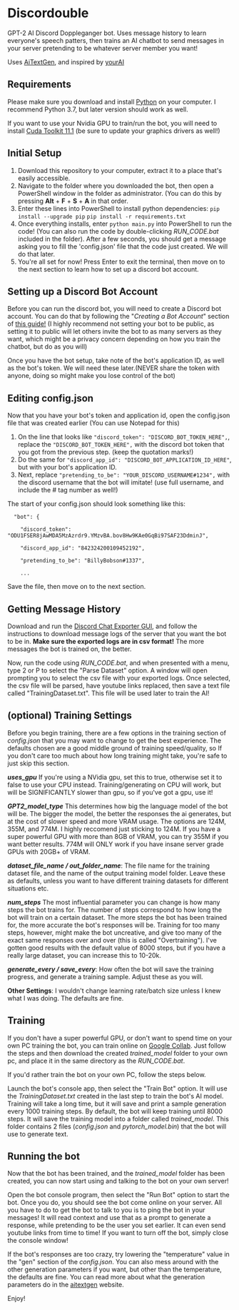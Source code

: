 # Discordouble
GPT-2 AI Discord Doppleganger bot. Uses message history to learn everyone's speech patters, then trains an AI chatbot to send messages in your server pretending to be whatever server member you want! 

Uses [AiTextGen](https://github.com/minimaxir/aitextgen), and inspired by [yourAI](https://github.com/M4cs/yourAI)

## Requirements
Please make sure you download and install [Python](https://www.python.org/downloads/) on your computer. I recommend Python 3.7, but later version should work as well. 

If you want to use your Nvidia GPU to train/run the bot, you will need to install [Cuda Toolkit 11.1](https://developer.nvidia.com/cuda-11.1.0-download-archive)
(be sure to update your graphics drivers as well!)

## Initial Setup

1. Download this repository to your computer, extract it to a place that's easily accessible. 
2. Navigate to the folder where you downloaded the bot, then open a PowerShell window in the folder as administrator. (You can do this by pressing **Alt** + **F** + **S** + **A** in that order.
3. Enter these lines into PowerShell to install python dependencies: 
	 `pip install --upgrade pip`
	 `pip install -r requirements.txt`
4. Once everything installs, enter `python main.py` into PowerShell to run the code! (You can also run the code by double-clicking *RUN_CODE.bat* included in the folder). After a few seconds, you should get a message asking you to fill the 'config.json' file that the code just created. We will do that later.
5. You're all set for now! Press Enter to exit the terminal, then move on to the next section to learn how to set up a discord bot account.

## Setting up a Discord Bot Account
Before you can run the discord bot, you will need to create a Discord bot account. You can do that by following the "*Creating a Bot Account*" section of [this guide!](https://discordpy.readthedocs.io/en/stable/discord.html)
(I highly recommend not setting your bot to be public, as setting it to public will let others invite the bot to as many servers as they want, which might be a privacy concern depending on how you train the chatbot, but do as you will)

Once you have the bot setup, take note of the bot's application ID, as well as the bot's token. We will need these later.(NEVER share the token with anyone, doing so might make you lose control of the bot)

## Editing config.json
Now that you have your bot's token and application id, open the config.json file that was created earlier (You can use Notepad for this)
1. On the line that looks like `"discord_token": "DISCORD_BOT_TOKEN_HERE",`, replace the `"DISCORD_BOT_TOKEN_HERE",` with the discord bot token that you got from the previous step. (keep the quotation marks!)
2. Do the same for `"discord_app_id": "DISCORD_BOT_APPLICATION_ID_HERE"`, but with your bot's application ID.
3. Next, replace `"pretending_to_be": "YOUR_DISCORD_USERNAME#1234",` with the discord username that the bot will imitate! (use full username, and include the # tag number as well!)

The start of your config.json should look something like this:

`  "bot": {`

`    "discord_token": "ODU1FSER8jAwMDA5MzAzrdr9.YMzvBA.bov8Hw9KAe0GqBi97SAF23DdminJ",`

`    "discord_app_id": "842324200109452192",`

`    "pretending_to_be": "BillyBobson#1337",`

`    ...`

Save the file, then move on to the next section.

## Getting Message History
Download and run the [Discord Chat Exporter GUI](https://github.com/Tyrrrz/DiscordChatExporter), and follow the instructions to download message logs of the server that you want the bot to be in. **Make sure the exported logs are in csv format!**
The more messages the bot is trained on, the better. 

Now, run the code using *RUN_CODE.bat*, and when presented with a menu, type 2 or P to select the "Parse Dataset" option. A window will open prompting you to select the csv file with your exported logs. Once selected, the csv file will be parsed, have youtube links replaced, then save a text file called "TrainingDataset.txt". This file will be used later to train the AI!


## (optional) Training Settings
Before you begin training, there are a few options in the training section of *config.json* that you may want to change to get the best experience. The defaults chosen are a good middle ground of training speed/quality, so If you don't care too much about how long training might take, you're safe to just skip this section. 

***uses_gpu***
If you're using a NVidia gpu, set this to true, otherwise set it to false to use your CPU instead. Training/generating on CPU will work, but will be SIGNIFICANTLY slower than gpu, so if you've got a gpu, use it!

***GPT2_model_type***
This determines how big the language model of the bot will be. The bigger the model, the better the responses the ai generates, but at the cost of slower speed and more VRAM usage. The options are 124M, 355M, and 774M. I highly reccomend just sticking to 124M. If you have a super powerful GPU with more than 8GB of VRAM, you can try 355M if you want better results. 774M will ONLY work if you have insane server grade GPUs with 20GB+ of VRAM.

***dataset_file_name / out_folder_name***:
The file name for the training dataset file, and the name of the output training model folder. Leave these as defaults, unless you want to have different training datasets for different situations etc.

***num_steps***
The most influential parameter you can change is how many steps the bot trains for. The number of steps correspond to how long the bot will train on a certain dataset. The more steps the bot has been trained for, the more accurate the bot's responses will be. Training for too many steps, however, might make the bot uncreative, and give too many of the exact same responses over and over (this is called "Overtraining").
I've gotten good results with the default value of 8000 steps, but if you have a really large dataset, you can increase this to 10-20k. 

***generate_every / save_every***:
How often the bot will save the training progress, and generate a training sample. Adjust these as you will.

**Other Settings**:
I wouldn't change learning rate/batch size unless I knew what I was doing. The defaults are fine.

## Training
If you don't have a super powerful GPU, or don't want to spend time on your own PC training the bot, you can train online on [Google Collab](https://colab.research.google.com/drive/15qBZx5y9rdaQSyWpsreMDnTiZ5IlN0zD?usp=sharing). Just follow the steps and then download the created *trained_model* folder to your own pc, and place it in the same directory as the *RUN_CODE.bat*.

If you'd rather train the bot on your own PC, follow the steps below.

Launch the bot's console app, then select the "Train Bot" option. It will use the *TrainingDataset.txt* created in the last step to train the bot's AI model. Training will take a long time, but it will save and print a sample generation every 1000 training steps.
By default, the bot will keep training until 8000 steps. It will save the training model into a folder called *trained_model*. This folder contains 2 files (*config.json* and *pytorch_model.bin*) that the bot will use to generate text.

## Running the bot
Now that the bot has been trained, and the *trained_model* folder has been created, you can now start using and talking to the bot on your own server!

Open the bot console program, then select the "Run Bot" option to start the bot. Once you do, you should see the bot come online on your server. All you have to do to get the bot to talk to you is to ping the bot in your messages! It will read context and use that as a prompt to generate a response, while pretending to be the user you set earlier. It can even send youtube links from time to time! If you want to turn off the bot, simply close the console window!

If the bot's responses are too crazy, try lowering the "temperature" value in the "gen" section of the *config.json*. You can also mess around with the other generation parameters if you want, but other than the temperature, the defaults are fine.
You can read more about what the generation parameters do in the [aitextgen](https://docs.aitextgen.io/) website.

Enjoy!
